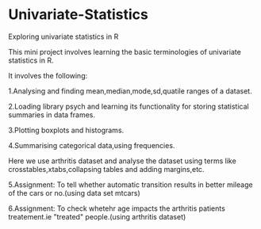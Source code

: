 # Univariate-Statistics
Exploring univariate statistics in R

This mini project involves learning the basic terminologies of univariate statistics in R.

It involves the following:

1.Analysing and finding mean,median,mode,sd,quatile ranges of a dataset.

2.Loading library psych and learning its functionality for storing statistical summaries in data frames.  

3.Plotting boxplots and histograms.

4.Summarising categorical data,using frequencies.

Here we use arthritis dataset and analyse the dataset using terms like crosstables,xtabs,collapsing tables and adding margins,etc.

5.Assignment: To tell whether automatic transition results in better mileage of the cars or no.(using data set mtcars)

6.Assignment: To check whetehr age impacts the arthritis patients treatement.ie "treated" people.(using arthritis dataset)
